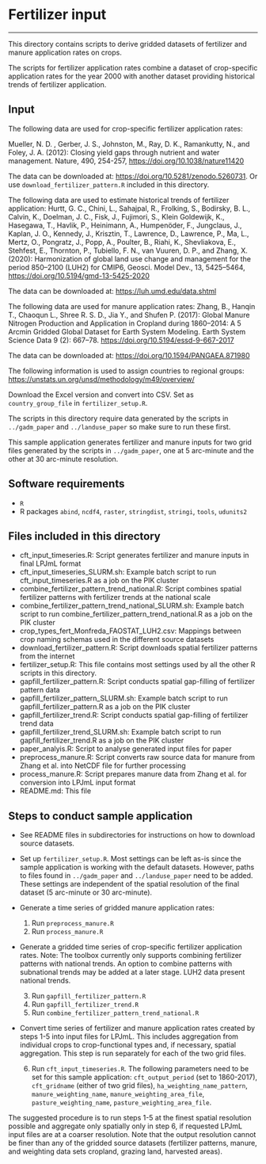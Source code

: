 # Fertilizer input
-----
This directory contains scripts to derive gridded datasets of fertilizer and
manure application rates on crops.

The scripts for fertilizer application rates combine a dataset of crop-specific
application rates for the year 2000 with another dataset providing historical
trends of fertilizer application.

## Input
The following data are used for crop-specific fertilizer application rates:

Mueller, N. D. , Gerber, J. S., Johnston, M., Ray, D. K., Ramankutty, N., and
Foley, J. A. (2012): Closing yield gaps through nutrient and water management.
Nature, 490, 254-257, https://doi.org/10.1038/nature11420

The data can be downloaded at: https://doi.org/10.5281/zenodo.5260731. Or use
`download_fertilizer_pattern.R` included in this directory.

The following data are used to estimate historical trends of fertilizer
application:
Hurtt, G. C., Chini, L., Sahajpal, R., Frolking, S., Bodirsky, B. L., Calvin, K.,
Doelman, J. C., Fisk, J., Fujimori, S., Klein Goldewijk, K., Hasegawa, T.,
Havlik, P., Heinimann, A., Humpenöder, F., Jungclaus, J., Kaplan, J. O.,
Kennedy, J., Krisztin, T., Lawrence, D., Lawrence, P., Ma, L., Mertz, O.,
Pongratz, J., Popp, A., Poulter, B., Riahi, K., Shevliakova, E., Stehfest, E.,
Thornton, P., Tubiello, F. N., van Vuuren, D. P., and Zhang, X. (2020):
Harmonization of global land use change and management for the period 850–2100
(LUH2) for CMIP6, Geosci. Model Dev., 13, 5425–5464,
https://doi.org/10.5194/gmd-13-5425-2020

The data can be downloaded at: https://luh.umd.edu/data.shtml

The following data are used for manure application rates:
Zhang, B., Hanqin T., Chaoqun L., Shree R. S. D., Jia Y., and Shufen P. (2017):
Global Manure Nitrogen Production and Application in Cropland during 1860–2014:
A 5 Arcmin Gridded Global Dataset for Earth System Modeling. Earth System
Science Data 9 (2): 667–78. https://doi.org/10.5194/essd-9-667-2017

The data can be downloaded at: https://doi.org/10.1594/PANGAEA.871980

The following information is used to assign countries to regional groups:
https://unstats.un.org/unsd/methodology/m49/overview/

Download the Excel version and convert into CSV. Set as `country_group_file` in
`fertilizer_setup.R`.

The scripts in this directory require data generated by the scripts in
`../gadm_paper` and `../landuse_paper` so make sure to run these first.

This sample application generates fertilizer and manure inputs for two grid
files generated by the scripts in `../gadm_paper`, one at 5 arc-minute and the
other at 30 arc-minute resolution. 

## Software requirements
- `R`
- R packages `abind`, `ncdf4`, `raster`, `stringdist`, `stringi`, `tools`,
  `udunits2`

## Files included in this directory
- cft_input_timeseries.R: Script generates fertilizer and manure inputs in final
  LPJmL format
- cft_input_timeseries_SLURM.sh: Example batch script to run
  cft_input_timeseries.R as a job on the PIK cluster
- combine_fertilizer_pattern_trend_national.R: Script combines spatial
  fertilizer patterns with fertilizer trends at the national scale
- combine_fertilizer_pattern_trend_national_SLURM.sh: Example batch script to
  run combine_fertilizer_pattern_trend_national.R as a job on the PIK cluster
- crop_types_fert_Monfreda_FAOSTAT_LUH2.csv: Mappings between crop naming
  schemas used in the different source datasets
- download_fertilizer_pattern.R: Script downloads spatial fertilizer patterns
  from the internet
- fertilizer_setup.R: This file contains most settings used by all the other R
  scripts in this directory.
- gapfill_fertilizer_pattern.R: Script conducts spatial gap-filling of
  fertilizer pattern data
- gapfill_fertilizer_pattern_SLURM.sh: Example batch script to run
  gapfill_fertilizer_pattern.R as a job on the PIK cluster
- gapfill_fertilizer_trend.R: Script conducts spatial gap-filling of fertilizer
  trend data
- gapfill_fertilizer_trend_SLURM.sh: Example batch script to run
  gapfill_fertilizer_trend.R as a job on the PIK cluster
- paper_analyis.R: Script to analyse generated input files for paper
- preprocess_manure.R: Script converts raw source data for manure from Zhang et
  al. into NetCDF file for further processing
- process_manure.R: Script prepares manure data from Zhang et al. for conversion
  into LPJmL input format
- README.md: This file

## Steps to conduct sample application
- See README files in subdirectories for instructions on how to download source
  datasets.
- Set up `fertilizer_setup.R`. Most settings can be left as-is since the sample
  application is working with the default datasets. However, paths to files
  found in `../gadm_paper` and `../landuse_paper` need to be added. These
  settings are independent of the spatial resolution of the final dataset 
  (5 arc-minute or 30 arc-minute).
- Generate a time series of gridded manure application rates:
  1. Run `preprocess_manure.R`
  2. Run `process_manure.R`
- Generate a gridded time series of crop-specific fertilizer application rates.
  Note: The toolbox currently only supports combining fertilizer patterns with
  national trends. An option to combine patterns with subnational trends may be
  added at a later stage. LUH2 data present national trends.
  
  3. Run `gapfill_fertilizer_pattern.R`
  4. Run `gapfill_fertilizer_trend.R`
  5. Run `combine_fertilizer_pattern_trend_national.R`
- Convert time series of fertilizer and manure application rates created by
  steps 1-5 into input files for LPJmL. This includes aggregation from
  individual crops to crop-functional types and, if necessary, spatial
  aggregation. This step is run separately for each of the two grid files.
  
  6. Run `cft_input_timeseries.R`. The following parameters need to be set for
    this sample application: `cft_output_period` (set to 1860-2017),
    `cft_gridname` (either of two grid files), `ha_weighting_name_pattern`,
    `manure_weighting_name`, `manure_weighting_area_file`,
    `pasture_weighting_name`, `pasture_weighting_area_file`.

The suggested procedure is to run steps 1-5 at the finest spatial resolution
possible and aggregate only spatially only in step 6, if requested LPJmL input
files are at a coarser resolution. Note that the output resolution cannot be
finer than any of the gridded source datasets (fertilizer patterns, manure, and
weighting data sets cropland, grazing land, harvested areas).
